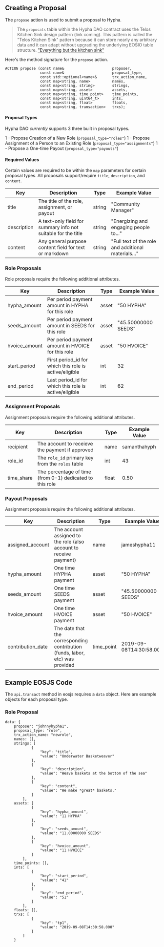 
## Creating a Proposal
The ```propose``` action is used to submit a proposal to Hypha. 

> The ```proposals``` table within the Hypha DAO contract uses the Telos Kitchen Sink design pattern (link coming). This pattern is called the "Telos Kitchen Sink" pattern because it can store nearly any arbitrary data and it can adapt without upgrading the underlying EOSIO table structure.  ["Everything but the kitchen sink"](https://idioms.thefreedictionary.com/everything+but+the+kitchen+sink)

Here's the method signature for the ```propose``` action.
```
ACTION propose (const name&                		 proposer, 
                const name&                      proposal_type,
                const std::optional<name>&       trx_action_name,
                const map<string, name> 		 names,
                const map<string, string>        strings,
                const map<string, asset>         assets,
                const map<string, time_point>    time_points,
                const map<string, uint64_t>      ints,
                const map<string, float>         floats,
                const map<string, transaction>   trxs);

```

#### Proposal Types
Hypha DAO *currently* supports 3 three built in proposal types.

1 - Propose Creation of a New Role  (```proposal_type="roles"```)
1 - Propose Assignment of a Person to an Existing Role  (```proposal_type="assignments"```)
1 - Propose a One-time Payout  (```proposal_type="payouts"```)

#### Required Values
Certain values are required to be within the ```map``` parameters for certain proposal types.   All proposals support/require ```title```, ```description```, and ```content```.  

Key         | Description                                                   | Type      | Example Value
----------- | ------------------------------------------------------------- | --------- | ------------------
title       | The title of the role, assignment, or payout                  | string    | "Community Manager"
description | A text-only field for summary info not suitable for the title | string    | "Energizing and engaging people to..."
content     | Any general purpose content field for text or markdown        | string    | "Full text of the role and additional materials..."


### Role Proposals
Role proposals require the following additional attributes.

Key             | Description                                               | Type      | Example Value
--------------- | ----------------------------------------------------------| --------- | ------------------
hypha_amount    | Per period payment amount in HYPHA for this role          | asset     | "50 HYPHA"
seeds_amount    | Per period payment amount in SEEDS for this role          | asset     | "45.50000000 SEEDS"
hvoice_amount   | Per period payment amount in HVOICE for this role         | asset     | "50 HVOICE"
start_period    | First period_id for which this role is active/eligible    | int       | 32
end_period      | Last period_id for which this role is active/eligible     | int       | 62

### Assignment Proposals
Assignment proposals require the following additional attributes.

Key                 | Description                                                           | Type      | Example Value
------------------- | ----------------------------------------------------------------------| --------- | ------------------
recipient    | The account to receieve the payment if approved         | name     | samanthahyph
role_id    | The ```role_id``` primary key from the ```roles``` table          | int     | 43
time_share  | The percentage of time (from 0-1) dedicated to this role  | float | 0.50

### Payout Proposals
Assignment proposals require the following additional attributes.

Key                 | Description                                                           | Type      | Example Value
------------------- | ----------------------------------------------------------------------| --------- | ------------------
assigned_account    | The account assigned to the role (also account to receive payment)          | name     | jameshypha11
hypha_amount    | One time HYPHA payment         | asset     | "50 HYPHA"
seeds_amount    | One time SEEDS payment          | asset     | "45.50000000 SEEDS"
hvoice_amount   | One time HVOICE payment       | asset     | "50 HVOICE"
contribution_date  | The date that the corresponding contribution (funds, labor, etc) was provided  | time_point | 2019-09-08T14:30:58.000

## Example EOSJS Code
The ```api.transact``` method in eosjs requires a ```data``` object.  Here are example objects for each proposal type.

### Role Proposal
```
data: {
    proposer: "johnnyhypha1",
    proposal_type: "role", 
    trx_action_name: "newrole",
    names: [],
    strings: [
            {
                "key": "title",
                "value": "Underwater Basketweaver"
            },
            {
                "key": "description",
                "value": "Weave baskets at the bottom of the sea"
            },
            {
                "key": "content",
                "value": "We make *great* baskets."
            }
        ], 
    assets: [
            {
                "key": "hypha_amount",
                "value": "11 HYPHA"
            },
            {
                "key": "seeds_amount",
                "value": "11.00000000 SEEDS"
            },
            {
                "key": "hvoice_amount",
                "value": "11 HVOICE"
            }
        ],
    time_points: [],
    ints: [
            {
                "key": "start_period",
                "value": "41"
            },
            {
                "key": "end_period",
                "value": "51"
            }
        ],
    floats: [],
    trxs: [
            {
                "key": "tp1",
                "value": "2019-09-08T14:30:58.000"
            }
        ]
    }
```
